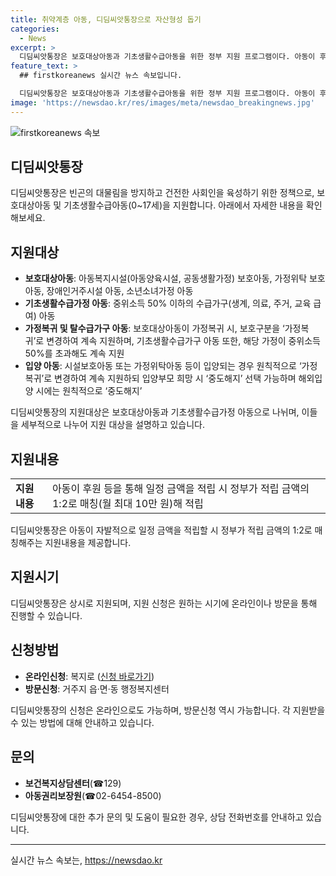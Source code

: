 ```yaml
---
title: 취약계층 아동, 디딤씨앗통장으로 자산형성 돕기
categories:
  - News
excerpt: >
  디딤씨앗통장은 보호대상아동과 기초생활수급아동을 위한 정부 지원 프로그램이다. 아동이 후원 등을 통해 일정 금액을 적립하면 정부가 적립 금액의 1:2로 매칭해준다. 지원대상은 아동복지시설 보호아동, 가정위탁 보호아동, 기초생활수급가정 아동 등이며, 온라인 또는 방문을 통해 신청할 수 있다. 이 프로그램을 통해 빈곤의 대물림을 방지하고 건전한 사회를 육성하는데 일조한다. (150자)
feature_text: >
  ## firstkoreanews 실시간 뉴스 속보입니다.

  디딤씨앗통장은 보호대상아동과 기초생활수급아동을 위한 정부 지원 프로그램이다. 아동이 후원 등을 통해 일정 금액을 적립하면 정부가 적립 금액의 1:2로 매칭해준다. 지원대상은 아동복지시설 보호아동, 가정위탁 보호아동, 기초생활수급가정 아동 등이며, 온라인 또는 방문을 통해 신청할 수 있다. 이 프로그램을 통해 빈곤의 대물림을 방지하고 건전한 사회를 육성하는데 일조한다. (150자)
image: 'https://newsdao.kr/res/images/meta/newsdao_breakingnews.jpg'
---
```


<p><img src="https://newsdao.kr/res/images/meta/newsdao_breakingnews.jpg" alt="firstkoreanews 속보" /></p>

<h2 data-ke-size="size26">디딤씨앗통장</h2>

<p data-ke-size="size16">디딤씨앗통장은 빈곤의 대물림을 방지하고 건전한 사회인을 육성하기 위한 정책으로, 보호대상아동 및 기초생활수급아동(0~17세)을 지원합니다. 아래에서 자세한 내용을 확인해보세요.</p>

<h2>지원대상</h2>

<ul>
    <li><b>보호대상아동</b>: 아동복지시설(아동양육시설, 공동생활가정) 보호아동, 가정위탁 보호아동, 장애인거주시설 아동, 소년소녀가정 아동</li>
    <li><b>기초생활수급가정 아동</b>: 중위소득 50% 이하의 수급가구(생계, 의료, 주거, 교육 급여) 아동</li>
    <li><b>가정복귀 및 탈수급가구 아동</b>: 보호대상아동이 가정복귀 시, 보호구분을 ‘가정복귀’로 변경하여 계속 지원하며, 기초생활수급가구 아동 또한, 해당 가정이 중위소득 50%를 초과해도 계속 지원</li>
    <li><b>입양 아동</b>: 시설보호아동 또는 가정위탁아동 등이 입양되는 경우 원칙적으로 ‘가정복귀’로 변경하여 계속 지원하되 입양부모 희망 시 ‘중도해지’ 선택 가능하며 해외입양 시에는 원칙적으로 ‘중도해지’</li>
</ul>

<p data-ke-size="size16">디딤씨앗통장의 지원대상은 보호대상아동과 기초생활수급가정 아동으로 나뉘며, 이들을 세부적으로 나누어 지원 대상을 설명하고 있습니다.</p>

<h2>지원내용</h2>

<table>
    <tr>
        <td><b>지원내용</b></td>
        <td>아동이 후원 등을 통해 일정 금액을 적립 시 정부가 적립 금액의 1:2로 매칭(월 최대 10만 원)해 적립</td>
    </tr>
</table>

<p data-ke-size="size16">디딤씨앗통장은 아동이 자발적으로 일정 금액을 적립할 시 정부가 적립 금액의 1:2로 매칭해주는 지원내용을 제공합니다.</p>

<h2>지원시기</h2>

<p data-ke-size="size16">디딤씨앗통장은 상시로 지원되며, 지원 신청은 원하는 시기에 온라인이나 방문을 통해 진행할 수 있습니다.</p>

<h2>신청방법</h2>

<ul>
    <li><b>온라인신청</b>: 복지로 (<a href="https://www.bokjiro.go.kr/nwel/welfareinfo/famChildhospzInfo.do" target="_blank" rel="noopener">신청 바로가기</a>)</li>
    <li><b>방문신청</b>: 거주지 읍·면·동 행정복지센터</li>
</ul>

<p data-ke-size="size16">디딤씨앗통장의 신청은 온라인으로도 가능하며, 방문신청 역시 가능합니다. 각 지원받을 수 있는 방법에 대해 안내하고 있습니다.</p>

<h2>문의</h2>

<ul>
    <li><b>보건복지상담센터</b>(☎129)</li>
    <li><b>아동권리보장원</b>(☎02-6454-8500)</li>
</ul>

<p data-ke-size="size16">디딤씨앗통장에 대한 추가 문의 및 도움이 필요한 경우, 상담 전화번호를 안내하고 있습니다.</p>

<hr>

<p data-ke-size="size16"></p>
실시간 뉴스 속보는, <a href="https://newsdao.kr" rel="dofollow">https://newsdao.kr</a>


